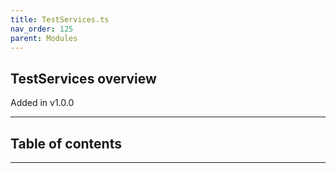 ```yaml
---
title: TestServices.ts
nav_order: 125
parent: Modules
---
```


## TestServices overview

Added in v1.0.0

---

<h2 class="text-delta">Table of contents</h2>

---

